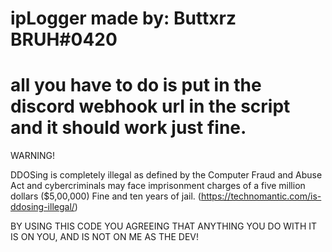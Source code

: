 ipLogger made by: Buttxrz BRUH#0420
============== 
all you have to do is put in the discord webhook url in the script and it should work just fine.
============== 
WARNING!

DDOSing is completely illegal as defined by the Computer Fraud and Abuse Act and cybercriminals may face imprisonment charges of a five million dollars ($5,00,000) Fine and ten years of jail. (https://technomantic.com/is-ddosing-illegal/)

BY USING THIS CODE YOU AGREEING THAT ANYTHING YOU DO WITH IT IS ON YOU, AND IS NOT ON ME AS THE DEV!
